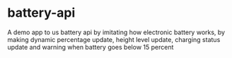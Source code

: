 # battery-api
A demo app to us battery api by imitating how electronic battery works, by making dynamic percentage update, height level update, charging status update and warning when battery goes below 15 percent
